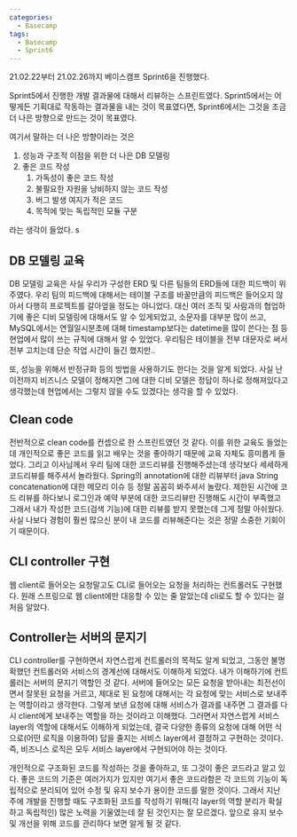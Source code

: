 ```yaml
---
categories:
  - Basecamp
tags:
  - Basecamp
  - Sprint6
---
```


21.02.22부터 21.02.26까지 베이스캠프 Sprint6을 진행했다.

Sprint5에서 진행한 개발 결과물에 대해서 리뷰하는 스프린트였다. Sprint5에서는 어떻게든 기획대로 작동하는 결과물을 내는 것이 목표였다면, Sprint6에서는 그것을 조금 더 나은 방향으로 만드는 것이 목표였다. 

여기서 말하는 더 나은 방향이라는 것은 

1. 성능과 구조적 이점을 위한 더 나은 DB 모델링
2. 좋은 코드 작성
   1. 가독성이 좋은 코드 작성
   2. 불필요한 자원을 낭비하지 않는 코드 작성
   3. 버그 발생 여지가 적은 코드
   4. 목적에 맞는 독립적인 모듈 구분

라는 생각이 들었다. s



## DB 모델링 교육

DB 모델링 교육은 사실 우리가 구성한 ERD 및 다른 팀들의 ERD들에 대한 피드백이 위주였다. 우리 팀의 피드백에 대해서는 테이블 구조를 바꿀만큼의 피드백은 들어오지 않아서 다행히 프로젝트를 갈아엎을 정도는 아니었다. 대신 여러 조직 및 사람과의 협업하기에 좋은 디비 모델링에 대해서도 알 수 있게되었고, 소문자를 대부분 많이 쓰고, MySQL에서는 연월일시분초에 대해 timestamp보다는 datetime을 많이 쓴다는 점 등 현업에서 많이 쓰는 규칙에 대해서 알 수 있었다. 우리팀은 테이블을 전부 대문자로 써서 전부 고치는데 단순 작업 시간이 들긴 했지만.. 

또, 성능을 위해서 반정규화 등의 방법을 사용하기도 한다는 것을 알게 되었다. 사실 난 이전까지 비즈니스 모델이 정해지면 그에 대한 디비 모델은 정답이 하나로 정해져있다고 생각했는데 현업에서는 그렇지 않을 수도 있겠다는 생각을 할 수 있었다. 



## Clean code

전반적으로 clean code를 컨셉으로 한 스프린트였던 것 같다. 이를 위한 교육도 들었는데 개인적으로 좋은 코드를 읽고 배우는 것을 좋아하기 때문에 교육 자체도 흥미롭게 들었다. 그리고 이사님께서 우리 팀에 대한 코드리뷰를 진행해주셨는데 생각보다 세세하게 코드리뷰를 해주셔서 놀라웠다. Spring의 annotation에 대한 리뷰부터 java String concatenation에 대한 메모리 이슈 등 정말 꼼꼼히 봐주셔서 놀랐다. 제한된 시간에 코드 리뷰를 하다보니 로그인과 예약 부분에 대한 코드리뷰만 진행해도 시간이 부족했고 그래서 내가 작성한 코드(검색 기능)에 대한 리뷰를 받지 못했는데 그게 정말 아쉬웠다. 사실 나보다 경험이 훨씬 많으신 분이 내 코드를 리뷰해준다는 것은 정말 소중한 기회이기 때문이다. 



## CLI controller 구현

웹 client로 들어오는 요청말고도 CLI로 들어오는 요청을 처리하는 컨트롤러도 구현했다. 원래 스프링으로 웹 client에만 대응할 수 있는 줄 알았는데 cli로도 할 수 있다는 걸 처음 알았다. 



## Controller는 서버의 문지기

CLI controller를 구현하면서 자연스럽게 컨트롤러의 목적도 알게 되었고, 그동안 불명확했던 컨트롤러와 서비스의 경계선에 대해서도 이해하게 되었다. 내가 이해하기에 컨트롤러는 서버의 문지기 역할인 것 같다. 서버에 들어오는 모든 요청을 받아내는 최전선이면서 잘못된 요청을 거르고, 제대로 된 요청에 대해서는 각 요청에 맞는 서비스로 보내주는 역할이라고 생각한다. 그렇게 보낸 요청에 대해 서비스가 결과를 내주면 그 결과를 다시 client에게 보내주는 역할을 하는 것이라고 이해했다. 그러면서 자연스럽게 서비스 layer의 역할에 대해서도 이해하게 되었는데, 결국 다양한 종류의 요청에 대해 어떤 식으로(어떤 로직을 이용하여) 답을 줄지는 서비스 layer에서 결정하고 구현하는 것이다. 즉, 비즈니스 로직은 모두 서비스 layer에서 구현되어야 하는 것이다. 

개인적으로 구조화된 코드를 작성하는 것을 좋아하고, 또 그것이 좋은 코드라고 알고 있다. 좋은 코드의 기준은 여러가지가 있지만 여기서 좋은 코드라함은 각 코드의 기능이 독립적으로 분리되어 있어 수정 및 유지 보수가 용이한 코드를 말한 것이다. 그래서 지난 주에 개발을 진행할 때도 구조화된 코드를 작성하기 위해(각 layer의 역할 분리가 확실하고 독립적인) 많은 노력을 기울였는데 잘 된 것인지는 잘 모르겠다. 앞으로 유지 보수 및 개선을 위해 코드를 관리하다 보면 알게 될 것 같다.